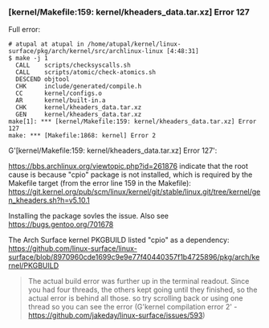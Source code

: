 ### [kernel/Makefile:159: kernel/kheaders_data.tar.xz] Error 127
Full error:
```
# atupal at atupal in /home/atupal/kernel/linux-surface/pkg/arch/kernel/src/archlinux-linux [4:48:31]
$ make -j 1
  CALL    scripts/checksyscalls.sh
  CALL    scripts/atomic/check-atomics.sh
  DESCEND objtool
  CHK     include/generated/compile.h
  CC      kernel/configs.o
  AR      kernel/built-in.a
  CHK     kernel/kheaders_data.tar.xz
  GEN     kernel/kheaders_data.tar.xz
make[1]: *** [kernel/Makefile:159: kernel/kheaders_data.tar.xz] Error 127
make: *** [Makefile:1868: kernel] Error 2
```
G'[kernel/Makefile:159: kernel/kheaders_data.tar.xz] Error 127':

https://bbs.archlinux.org/viewtopic.php?id=261876 indicate that the root cause is because "cpio" package is not installed, which is required by the Makefile target (from the error line 159 in the Makefile):
https://git.kernel.org/pub/scm/linux/kernel/git/stable/linux.git/tree/kernel/gen_kheaders.sh?h=v5.10.1

Installing the package sovles the issue. Also see https://bugs.gentoo.org/701678

The Arch Surface kernel PKGBUILD listed "cpio" as a dependency: https://github.com/linux-surface/linux-surface/blob/8970960cde1699c9e9e77f40440357f1b4725896/pkg/arch/kernel/PKGBUILD

> The actual build error was further up in the terminal readout. Since you had four threads, the others kept going until they finished, so the actual error is behind all those. so try scrolling back or using one thread so you can see the error (G'kernel compilation error 2' - https://github.com/jakeday/linux-surface/issues/593)
